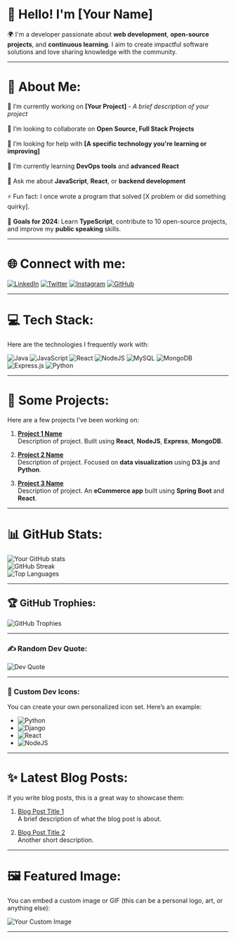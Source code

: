 # 👋 Hello! I'm [Your Name]  
🌍 I'm a developer passionate about **web development**, **open-source projects**, and **continuous learning**. I aim to create impactful software solutions and love sharing knowledge with the community.

---

# 💫 About Me:
🔭 I’m currently working on **[Your Project]** - *A brief description of your project*<br>  
👯 I’m looking to collaborate on **Open Source, Full Stack Projects**<br>  
🤝 I’m looking for help with **[A specific technology you're learning or improving]**<br>  
🌱 I’m currently learning **DevOps tools** and **advanced React**<br>  
💬 Ask me about **JavaScript**, **React**, or **backend development**<br>  
⚡ Fun fact: I once wrote a program that solved [X problem or did something quirky].<br>  
🎯 **Goals for 2024**: Learn **TypeScript**, contribute to 10 open-source projects, and improve my **public speaking** skills.

---

# 🌐 Connect with me:
[![LinkedIn](https://img.shields.io/badge/LinkedIn-%230077B5.svg?style=for-the-badge&logo=linkedin&logoColor=white)](https://linkedin.com/in/your-link) 
[![Twitter](https://img.shields.io/badge/Twitter-%231DA1F2.svg?style=for-the-badge&logo=twitter&logoColor=white)](https://twitter.com/your-handle) 
[![Instagram](https://img.shields.io/badge/Instagram-E4405F?style=for-the-badge&logo=instagram&logoColor=white)](https://instagram.com/your-handle) 
[![GitHub](https://img.shields.io/badge/GitHub-%23121011.svg?style=for-the-badge&logo=github&logoColor=white)](https://github.com/your-username) 

---

# 💻 Tech Stack:
Here are the technologies I frequently work with:

![Java](https://img.shields.io/badge/java-%23ED8B00.svg?style=for-the-badge&logo=openjdk&logoColor=white) 
![JavaScript](https://img.shields.io/badge/javascript-%23323330.svg?style=for-the-badge&logo=javascript&logoColor=%23F7DF1E) 
![React](https://img.shields.io/badge/react-%2320232a.svg?style=for-the-badge&logo=react&logoColor=%2361DAFB) 
![NodeJS](https://img.shields.io/badge/node.js-6DA55F?style=for-the-badge&logo=node.js&logoColor=white) 
![MySQL](https://img.shields.io/badge/mysql-4479A1.svg?style=for-the-badge&logo=mysql&logoColor=white)
![MongoDB](https://img.shields.io/badge/mongodb-%2347A248.svg?style=for-the-badge&logo=mongodb&logoColor=white)
![Express.js](https://img.shields.io/badge/express.js-%23404d59.svg?style=for-the-badge&logo=express&logoColor=%2361DAFB)
![Python](https://img.shields.io/badge/python-3670A0?style=for-the-badge&logo=python&logoColor=ffdd54) 

---

# 🚀 Some Projects:
Here are a few projects I’ve been working on:

1. **[Project 1 Name](https://github.com/your-username/project-1)**  
   Description of project. Built using **React**, **NodeJS**, **Express**, **MongoDB**.

2. **[Project 2 Name](https://github.com/your-username/project-2)**  
   Description of project. Focused on **data visualization** using **D3.js** and **Python**.

3. **[Project 3 Name](https://github.com/your-username/project-3)**  
   Description of project. An **eCommerce app** built using **Spring Boot** and **React**.

---

# 📊 GitHub Stats:
![Your GitHub stats](https://github-readme-stats.vercel.app/api?username=your-username&theme=dark&hide_border=false&include_all_commits=true&count_private=true)<br/>
![GitHub Streak](https://github-readme-streak-stats.herokuapp.com/?user=your-username&theme=dark&hide_border=false)<br/>
![Top Languages](https://github-readme-stats.vercel.app/api/top-langs/?username=your-username&theme=dark&hide_border=false&include_all_commits=true&layout=compact)

---

## 🏆 GitHub Trophies:
![GitHub Trophies](https://github-profile-trophy.vercel.app/?username=your-username&theme=radical&no-frame=true&no-bg=false&margin-w=4)

---

### ✍️ Random Dev Quote:
![Dev Quote](https://quotes-github-readme.vercel.app/api?type=horizontal&theme=radical)

---

### 🎨 Custom Dev Icons:
You can create your own personalized icon set. Here’s an example:

- ![Python](https://img.shields.io/badge/python-3670A0?style=for-the-badge&logo=python&logoColor=ffdd54)
- ![Django](https://img.shields.io/badge/django-%23092E20.svg?style=for-the-badge&logo=django&logoColor=white)
- ![React](https://img.shields.io/badge/react-%2320232a.svg?style=for-the-badge&logo=react&logoColor=%2361DAFB)
- ![NodeJS](https://img.shields.io/badge/node.js-6DA55F?style=for-the-badge&logo=node.js&logoColor=white)
  
---

# ✨ Latest Blog Posts:
If you write blog posts, this is a great way to showcase them:

1. [Blog Post Title 1](https://yourblog.com/blog-post-1)  
   A brief description of what the blog post is about.

2. [Blog Post Title 2](https://yourblog.com/blog-post-2)  
   Another short description.

---

# 🖼️ Featured Image:
You can embed a custom image or GIF (this can be a personal logo, art, or anything else):

![Your Custom Image](https://your-image-url.com/image.png)

---

<!-- Proudly created with GPRM ( https://gprm.itsvg.in ) -->
